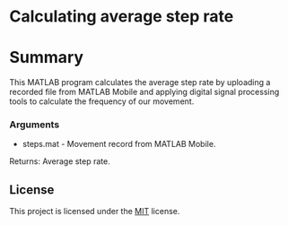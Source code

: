 # Calculating average step rate

# Summary
This MATLAB program calculates the average step rate by uploading a recorded file from MATLAB Mobile and applying digital signal processing tools to calculate the frequency of our movement.

### Arguments
- steps.mat - Movement record from MATLAB Mobile.

Returns:
Average step rate.

## License

This project is licensed under the [MIT](./LICENSE.md) license.
